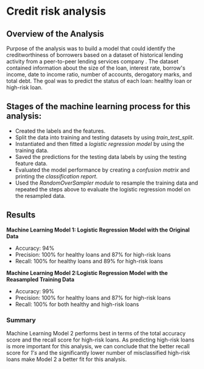 # Credit risk analysis

## Overview of the Analysis
Purpose of the analysis was to build a model that could identify the creditworthiness of borrowers based on a dataset of historical lending activity from a peer-to-peer lending services company .
The dataset contained information about the size of the loan, interest rate, borrow's income, date to income ratio, number of accounts, derogatory marks, and total debt. The goal was to predict the status of each loan: healthy loan or high-risk loan.

## Stages of the machine learning process for this analysis:
- Created the labels and the features.
- Split the data into training and testing datasets by using *train_test_split*.
- Instantiated and then fitted a *logistic regression model* by using the training data.
- Saved the predictions for the testing data labels by using the testing feature data.
- Evaluated the model performance by creating a *confusion matrix* and printing the *classification report*.
- Used the *RandomOverSampler module* to resample the training data and repeated the steps above to evaluate the logistic regression model on the resampled data.

## Results
**Machine Learning Model 1: Logistic Regression Model with the Original Data**
 - Accuracy: 94%
 - Precision: 100% for healthy loans and 87% for high-risk loans
 - Recall: 100% for healthy loans and 89% for high-risk loans
 
**Machine Learning Model 2:Logistic Regression Model with the Reasampled Training  Data**
 - Accuracy: 99%
 - Precision: 100% for healthy loans and 87% for high-risk loans
 - Recall: 100% for both healthy and high-risk loans
 
### Summary

Machine Learning Model 2 performs best in terms of the total accuracy score and the recall score for high-risk loans. As predicting high-risk loans is more important for this analysis, we can conclude that the better recall score for *1's* and the significantly lower number of misclassified high-risk loans make Model 2 a better fit for this analysis. 



